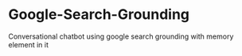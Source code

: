 # Google-Search-Grounding
Conversational chatbot using google search grounding with memory element in it
